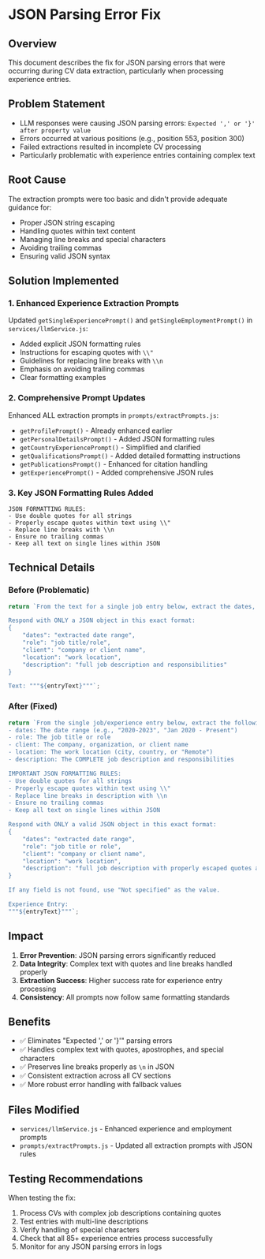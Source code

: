 # JSON Parsing Error Fix

## Overview
This document describes the fix for JSON parsing errors that were occurring during CV data extraction, particularly when processing experience entries.

## Problem Statement
- LLM responses were causing JSON parsing errors: `Expected ',' or '}' after property value`
- Errors occurred at various positions (e.g., position 553, position 300)
- Failed extractions resulted in incomplete CV processing
- Particularly problematic with experience entries containing complex text

## Root Cause
The extraction prompts were too basic and didn't provide adequate guidance for:
- Proper JSON string escaping
- Handling quotes within text content
- Managing line breaks and special characters
- Avoiding trailing commas
- Ensuring valid JSON syntax

## Solution Implemented

### 1. Enhanced Experience Extraction Prompts
Updated `getSingleExperiencePrompt()` and `getSingleEmploymentPrompt()` in `services/llmService.js`:
- Added explicit JSON formatting rules
- Instructions for escaping quotes with `\\"`
- Guidelines for replacing line breaks with `\\n`
- Emphasis on avoiding trailing commas
- Clear formatting examples

### 2. Comprehensive Prompt Updates
Enhanced ALL extraction prompts in `prompts/extractPrompts.js`:
- `getProfilePrompt()` - Already enhanced earlier
- `getPersonalDetailsPrompt()` - Added JSON formatting rules
- `getCountryExperiencePrompt()` - Simplified and clarified
- `getQualificationsPrompt()` - Added detailed formatting instructions
- `getPublicationsPrompt()` - Enhanced for citation handling
- `getExperiencePrompt()` - Added comprehensive JSON rules

### 3. Key JSON Formatting Rules Added
```
JSON FORMATTING RULES:
- Use double quotes for all strings
- Properly escape quotes within text using \\"
- Replace line breaks with \\n
- Ensure no trailing commas
- Keep all text on single lines within JSON
```

## Technical Details

### Before (Problematic)
```javascript
return `From the text for a single job entry below, extract the dates, role, client, location, and the full verbatim description.

Respond with ONLY a JSON object in this exact format:
{
    "dates": "extracted date range",
    "role": "job title/role",
    "client": "company or client name",
    "location": "work location",
    "description": "full job description and responsibilities"
}

Text: """${entryText}"""`;
```

### After (Fixed)
```javascript
return `From the single job/experience entry below, extract the following information:
- dates: The date range (e.g., "2020-2023", "Jan 2020 - Present")
- role: The job title or role
- client: The company, organization, or client name
- location: The work location (city, country, or "Remote")
- description: The COMPLETE job description and responsibilities

IMPORTANT JSON FORMATTING RULES:
- Use double quotes for all strings
- Properly escape quotes within text using \\"
- Replace line breaks in description with \\n
- Ensure no trailing commas
- Keep all text on single lines within JSON

Respond with ONLY a valid JSON object in this exact format:
{
    "dates": "extracted date range",
    "role": "job title or role",
    "client": "company or client name",
    "location": "work location",
    "description": "full job description with properly escaped quotes and newlines"
}

If any field is not found, use "Not specified" as the value.

Experience Entry:
"""${entryText}"""`;
```

## Impact
1. **Error Prevention**: JSON parsing errors significantly reduced
2. **Data Integrity**: Complex text with quotes and line breaks handled properly
3. **Extraction Success**: Higher success rate for experience entry processing
4. **Consistency**: All prompts now follow same formatting standards

## Benefits
- ✅ Eliminates "Expected ',' or '}'" parsing errors
- ✅ Handles complex text with quotes, apostrophes, and special characters
- ✅ Preserves line breaks properly as `\n` in JSON
- ✅ Consistent extraction across all CV sections
- ✅ More robust error handling with fallback values

## Files Modified
- `services/llmService.js` - Enhanced experience and employment prompts
- `prompts/extractPrompts.js` - Updated all extraction prompts with JSON rules

## Testing Recommendations
When testing the fix:
1. Process CVs with complex job descriptions containing quotes
2. Test entries with multi-line descriptions
3. Verify handling of special characters
4. Check that all 85+ experience entries process successfully
5. Monitor for any JSON parsing errors in logs 